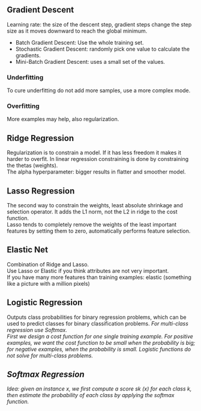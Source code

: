 ## Gradient Descent
Learning rate: the size of the descent step, gradient steps change the step size
as it moves downward to reach the global minimum.
* Batch Gradient Descent: Use the whole training set.
* Stochastic Gradient Descent: randomly pick one value to calculate the gradients.
* Mini-Batch Gradient Descent: uses a small set of the values.

### Underfitting
To cure underfitting do not add more samples, use a more complex mode.

### Overfitting
More examples may help, also regularization.

## Ridge Regression
Regularization is to constrain a model.  If it has less freedom it makes it harder to overfit.
In linear regression constraining is done by constraining the thetas (weights).<br/>
The alpha hyperparameter: bigger results in flatter and smoother model.

## Lasso Regression
The second way to constrain the weights, least absolute shrinkage and selection operator.
It adds the L1 norm, not the L2 in ridge to the cost function.<br>
Lasso tends to completely remove the weights of the least important features by setting them 
to zero, automatically performs feature selection.

## Elastic Net 
Combination of Ridge and Lasso.<br/>
Use Lasso or Elastic if you think attributes are not very important.<br/>
If you have many more features than training examples: elastic (something like a picture with 
a million pixels)<br/>


## Logistic Regression
Outputs class probabilities for binary regression problems, which can be used to predict classes for binary 
classification problems. <em>For multi-class regression use Softmax.<em/><br/>
First we design a cost function for one single training example.
For positive examples, we want the cost function to be small when the
probability is big; for negative examples, when the probability is small.  Logistic functions
do not solve for multi-class problems.

## Softmax Regression
Idea: given an instance x, we first compute a score sk (x) for each
class k, then estimate the probability of each class by applying the
softmax function.

